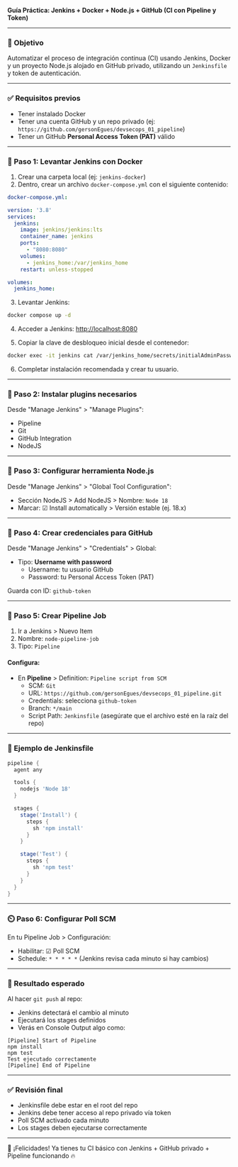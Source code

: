 **Guía Práctica: Jenkins + Docker + Node.js + GitHub (CI con Pipeline y Token)**

---

### 🌟 Objetivo

Automatizar el proceso de integración continua (CI) usando Jenkins, Docker y un proyecto Node.js alojado en GitHub privado, utilizando un `Jenkinsfile` y token de autenticación.

---

### ✅ Requisitos previos

- Tener instalado Docker
- Tener una cuenta GitHub y un repo privado (ej: `https://github.com/gersonEgues/devsecops_01_pipeline`)
- Tener un GitHub **Personal Access Token (PAT)** válido

---

### 🚀 Paso 1: Levantar Jenkins con Docker

1. Crear una carpeta local (ej: `jenkins-docker`)
2. Dentro, crear un archivo `docker-compose.yml` con el siguiente contenido:

```yaml
docker-compose.yml:

version: '3.8'
services:
  jenkins:
    image: jenkins/jenkins:lts
    container_name: jenkins
    ports:
      - "8080:8080"
    volumes:
      - jenkins_home:/var/jenkins_home
    restart: unless-stopped

volumes:
  jenkins_home:
```

3. Levantar Jenkins:

```bash
docker compose up -d
```

4. Acceder a Jenkins: [http://localhost:8080](http://localhost:8080)

5. Copiar la clave de desbloqueo inicial desde el contenedor:

```bash
docker exec -it jenkins cat /var/jenkins_home/secrets/initialAdminPassword
```

6. Completar instalación recomendada y crear tu usuario.

---

### 🔧 Paso 2: Instalar plugins necesarios

Desde "Manage Jenkins" > "Manage Plugins":

- Pipeline
- Git
- GitHub Integration
- NodeJS

---

### 🎨 Paso 3: Configurar herramienta Node.js

Desde "Manage Jenkins" > "Global Tool Configuration":

- Sección NodeJS > Add NodeJS > Nombre: `Node 18`
- Marcar: ☑ Install automatically > Versión estable (ej. 18.x)

---

### 🔐 Paso 4: Crear credenciales para GitHub

Desde "Manage Jenkins" > "Credentials" > Global:

- Tipo: **Username with password**
  - Username: tu usuario GitHub
  - Password: tu Personal Access Token (PAT)

Guarda con ID: `github-token`

---

### 🧱 Paso 5: Crear Pipeline Job

1. Ir a Jenkins > Nuevo Item
2. Nombre: `node-pipeline-job`
3. Tipo: `Pipeline`

#### Configura:

- En **Pipeline** > Definition: `Pipeline script from SCM`
  - SCM: `Git`
  - URL: `https://github.com/gersonEgues/devsecops_01_pipeline.git`
  - Credentials: selecciona `github-token`
  - Branch: `*/main`
  - Script Path: `Jenkinsfile` (asegúrate que el archivo esté en la raíz del repo)

---

### 📝 Ejemplo de Jenkinsfile

```groovy
pipeline {
  agent any

  tools {
    nodejs 'Node 18'
  }

  stages {
    stage('Install') {
      steps {
        sh 'npm install'
      }
    }

    stage('Test') {
      steps {
        sh 'npm test'
      }
    }
  }
}
```

---

### ⏲️ Paso 6: Configurar Poll SCM

En tu Pipeline Job > Configuración:

- Habilitar: ☑ Poll SCM
- Schedule: `* * * * *` (Jenkins revisa cada minuto si hay cambios)

---

### 🧪 Resultado esperado

Al hacer `git push` al repo:

- Jenkins detectará el cambio al minuto
- Ejecutará los stages definidos
- Verás en Console Output algo como:

```
[Pipeline] Start of Pipeline
npm install
npm test
Test ejecutado correctamente
[Pipeline] End of Pipeline
```

---

### ✅ Revisión final

- Jenkinsfile debe estar en el root del repo
- Jenkins debe tener acceso al repo privado vía token
- Poll SCM activado cada minuto
- Los stages deben ejecutarse correctamente

---

🚀 ¡Felicidades! Ya tienes tu CI básico con Jenkins + GitHub privado + Pipeline funcionando 🔥

